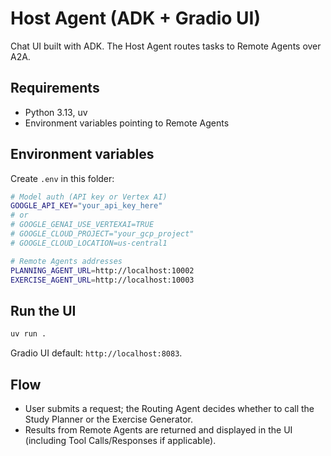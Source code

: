 # Host Agent (ADK + Gradio UI)

Chat UI built with ADK. The Host Agent routes tasks to Remote Agents over A2A.

## Requirements
- Python 3.13, uv
- Environment variables pointing to Remote Agents

## Environment variables
Create `.env` in this folder:
```bash
# Model auth (API key or Vertex AI)
GOOGLE_API_KEY="your_api_key_here"
# or
# GOOGLE_GENAI_USE_VERTEXAI=TRUE
# GOOGLE_CLOUD_PROJECT="your_gcp_project"
# GOOGLE_CLOUD_LOCATION=us-central1

# Remote Agents addresses
PLANNING_AGENT_URL=http://localhost:10002
EXERCISE_AGENT_URL=http://localhost:10003
```

## Run the UI
```bash
uv run .
```
Gradio UI default: `http://localhost:8083`.

## Flow
- User submits a request; the Routing Agent decides whether to call the Study Planner or the Exercise Generator.
- Results from Remote Agents are returned and displayed in the UI (including Tool Calls/Responses if applicable).
